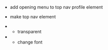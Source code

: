 - add opening menu to top nav profile element

- make top nav element 
- - transparent
- - change font